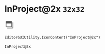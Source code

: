 # InProject@2x `32x32`
<img src="/img/InProject.png" width=32 height=32>

``` CSharp
EditorGUIUtility.IconContent("InProject@2x")
```
```
InProject@2x
```
